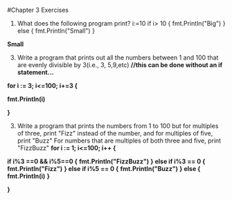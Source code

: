 #Chapter 3 Exercises

1) What does the following program print?
i:=10
if i> 10 {
  fmt.Println("Big")
} else {
  fmt.Println("Small")
}

**Small**


3) Write a program that prints out all the numbers between 1 and 100 that are evenly divisible by 3(i.e., 3, 5,9,etc)
**//this can be done without an if statement...**

**for i := 3; i<=100; i+=3 {**

  **fmt.Println(i)**
  
**}**

3) Write a program that prints the numbers from 1 to 100 but for multiples of three, print "Fizz" instead of the number, and for multiples of five, print "Buzz"  For numbers that are multiples of both three and five, print "FizzBuzz"
**for i := 1; i<=100; i++ {**

  **if i%3 ==0 && i%5==0 {**
      **fmt.Println("FizzBuzz")**
  **} else if i%3 == 0 {**
      **fmt.Println("Fizz")**
    **} else if i%5 == 0 {**
      **fmt.Println("Buzz")**
    **} else {**
      **fmt.Println(i)**
    **}**  
  
**}**
